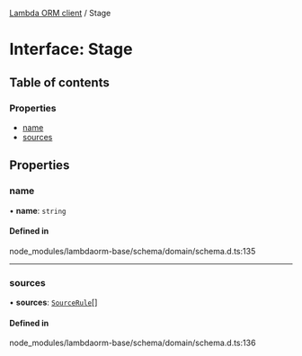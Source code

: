 [Lambda ORM client](../README.md) / Stage

# Interface: Stage

## Table of contents

### Properties

- [name](Stage.md#name)
- [sources](Stage.md#sources)

## Properties

### name

• **name**: `string`

#### Defined in

node_modules/lambdaorm-base/schema/domain/schema.d.ts:135

___

### sources

• **sources**: [`SourceRule`](SourceRule.md)[]

#### Defined in

node_modules/lambdaorm-base/schema/domain/schema.d.ts:136
